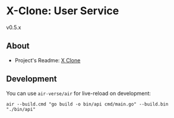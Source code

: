 # X-Clone: User Service
v0.5.x

## About
- Project's Readme: [X Clone](https://github.com/qosdil/x_clone)

## Development
You can use `air-verse/air` for live-reload on development:
```
air --build.cmd "go build -o bin/api cmd/main.go" --build.bin "./bin/api"
```

